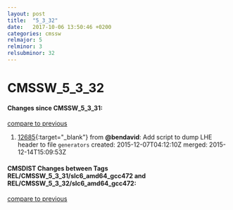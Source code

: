 ```yaml
---
layout: post
title:  "5_3_32"
date:   2017-10-06 13:50:46 +0200
categories: cmssw
relmajor: 5
relminor: 3
relsubminor: 32
---
```


# CMSSW_5_3_32
#### Changes since CMSSW_5_3_31:

[compare to previous](https://github.com/cms-sw/cmssw/compare/CMSSW_5_3_31...CMSSW_5_3_32)



1. [12685](http://github.com/cms-sw/cmssw/pull/12685){:target="_blank"}  from **@bendavid**: Add script to dump LHE header to file `generators`  created: 2015-12-07T04:12:10Z merged: 2015-12-14T15:09:53Z

#### CMSDIST Changes between Tags REL/CMSSW_5_3_31/slc6_amd64_gcc472 and REL/CMSSW_5_3_32/slc6_amd64_gcc472:

[compare to previous](https://github.com/cms-sw/cmsdist/compare/REL/CMSSW_5_3_31/slc6_amd64_gcc472...REL/CMSSW_5_3_32/slc6_amd64_gcc472)


